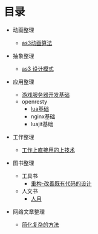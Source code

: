 # 目录

- 动画整理
	- [as3动画算法](https://github.com/Nick19861111/animation)

- 抽象整理
	- [as3 设计模式](https://github.com/Nick19861111/-DesignPatterns)

- 应用整理
	- [游戏服务器开发基础](https://github.com/Nick19861111/GameServer)
	- openresty
		- [lua基础](https://www.runoob.com/lua/lua-tutorial.html)
		- nginx基础
		- luajit基础

- 工作整理
	- [工作上直接用的上技术](https://github.com/Nick19861111/work)

- 图书整理
	- 工具书
		- [重构-改善既有代码的设计](https://github.com/Nick19861111/refactor)
	- 人文书
		- [人月](https://github.com/Nick19861111/moon)

- 网络文章整理
	- [简化复杂的方法](https://zhuanlan.zhihu.com/p/370184120)